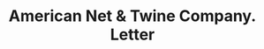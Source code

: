 ---
doi: 10.7916/D8CJ9RF9
date_other: '1915'
date_other_textual: '1915'
form: correspondence
genre:
- Letters (correspondence)
name:
- American Net & Twine Company
object_in_context_url: https://biggert.cul.columbia.edu/items/view/ave_biggert_00156
subject_hierarchical_geographic:
- Chicago, Illinois, United States
subject_name:
- American Net & Twine Company
title: American Net & Twine Company. Letter
sort_title: American Net & Twine Company. Letter
call_number: ave_biggert_00156
coordinates:
- 41.83694444444445,-87.68472222222222
pid: ave_biggert_00156
identifiers: ave_biggert_00156
permalink: /biggert/ave_biggert_00156/
layout: iiif-image-page
---